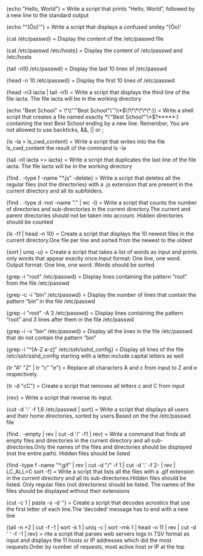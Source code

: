 {echo "Hello, World"} = Write a script that prints “Hello, World”, followed by a new line to the standard output

{echo "\"(Ôo)'"} = Write a script that displays a confused smiley "(Ôo)'

{cat /etc/passwd} = Display the content of the /etc/passwd file

{cat /etc/passwd /etc/hosts} = Display the content of /etc/passwd and /etc/hosts

{tail -n10 /etc/passwd} = Display the last 10 lines of /etc/passwd

{head -n 10 /etc/passwd} = Display the first 10 lines of /etc/passwd

{head -n3 iacta | tail -n1} = Write a script that displays the third line of the file iacta. The file iacta will be in the working directory

{echo "Best School" > \\\*\\\\"'\"Best School\"\\'"\\\\\*\$\\\?\\\*\\\*\\\*\\\*\\\*\:\)} = Write a shell script that creates a file named exactly \*\\'"Best School"\'\\*$\?\*\*\*\*\*:) containing the text Best School ending by a new line. Remember, You are not allowed to use backticks, &&, || or ;

{ls -la > ls_cwd_content} = Write a script that writes into the file ls_cwd_content the result of the command ls -la

{tail -n1 iacta >> iacta} = Write a script that duplicates the last line of the file iacta. The file iacta will be in the working directory

{find . -type f -name "*.js" -delete} = Write a script that deletes all the regular files (not the directories) with a .js extension that are present in the current directory and all its subfolders.

{find . -type d -not -name "." | wc -l} = Write a script that counts the number of directories and sub-directories in the current directory.The current and parent directories should not be taken into account. Hidden directories should be counted

{ls -t1 | head –n 10} = Create a script that displays the 10 newest files in the current directory.One file per line and sorted from the newest to the oldest

{sort | uniq -u} = Create a script that takes a list of words as input and prints only words that appear exactly once.Input format: One line, one word. Output format: One line, one word. Words should be sorted

{grep -i "root" /etc/passwd} = Display lines containing the pattern “root” from the file /etc/passwd

{grep -c -i "bin" /etc/passwd} = Display the number of lines that contain the pattern “bin” in the file /etc/passwd

{grep -i "root" -A 3 /etc/passwd} = Display lines containing the pattern “root” and 3 lines after them in the file /etc/passwd

{grep -i -v "bin" /etc/passwd} = Display all the lines in the file /etc/passwd that do not contain the pattern “bin”

{grep -i "^[A-Z a-z]" /etc/ssh/sshd_config} = Display all lines of the file /etc/ssh/sshd_config starting with a letter.include capital letters as well

{tr "A" "Z" | tr "c" "e"} = Replace all characters A and c from input to Z and e respectively.

{tr -d "cC"} = Create a script that removes all letters c and C from input

{rev} = Write a script that reverse its input.

{cut -d ':' -f 1,6 /etc/passwd | sort} = Write a script that displays all users and their home directories, sorted by users.Based on the the /etc/passwd file

{find . -empty | rev | cut -d '/' -f1 | rev} = Write a command that finds all empty files and directories in the current directory and all sub-directories.Only the names of the files and directories should be displayed (not the entire path). Hidden files should be listed

{find -type f -name "*.gif" | rev | cut -d "/" -f 1 | cut -d '.' -f 2- | rev | LC_ALL=C sort -f} = Write a script that lists all the files with a .gif extension in the current directory and all its sub-directories.Hidden files should be listed. Only regular files (not directories) should be listed. The names of the files should be displayed without their extensions

{cut -c 1 | paste -s -d ''} = Create a script that decodes acrostics that use the first letter of each line.The ‘decoded’ message has to end with a new line

{tail -n +2 | cut -f -1 | sort -k 1 | uniq -c | sort -rnk 1 | head -n 11 | rev | cut -d ' ' -f  -1 | rev} = rite a script that parses web servers logs in TSV format as input and displays the 11 hosts or IP addresses which did the most requests.Order by number of requests, most active host or IP at the top
